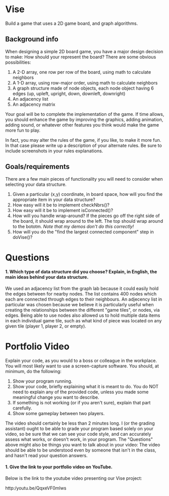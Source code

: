 Vise
================

Build a game that uses a 2D game board, and graph algorithms.

Background info
---------------
When designing a simple 2D board game, you have a major design decision to make: How should your represent the board? There are some obvious possibilities:

1. A 2-D array, one row per row of the board, using math to calculate neighbors
2. A 1-D array, using row-major order, using math to calculate neighbors
3. A graph structure made of node objects, each node object having 6 edges (up, upleft, upright, down, downleft, downright)
4. An adjacency list
5. An adjacency matrix

Your goal will be to complete the implementation of the game. If time allows, you should enhance the game by improving the graphics, adding animation, adding sound, or whatever other features you think would make the game more fun to play.

In fact, you may alter the rules of the game, if you like, to make it more fun. In that case please write up a description of your alternate rules. Be sure to include screenshots in your rules explanations.

Goals/requirements
------------------
There are a few main pieces of functionality you will need to consider when selecting your data structure.

1. Given a particular (x,y) coordinate, in board space, how will you find the appropriate item in your data structure?
2. How easy will it be to implement checkNbrs()?
3. How easy will it be to implement isConnected()?
4. How will you handle wrap-around? If the pieces go off the right side of the board, it should wrap around to the left. The top should wrap around to the bototm. *Note that my demos don't do this correctly!*
5. How will you do the "find the largest connected component" step in doVise()?

Questions
=========

#### 1. Which type of data structure did you choose? Explain, in English, the main ideas behind your data structure.

We used an adjacency list from the graph lab because it could easily hold the edges between for nearby nodes. The list contains 400 nodes which each are connected through edges to their neighbours. An adjecency list in particular was chosen because we believe it is particularly useful when creating the relationships between the different "game tiles", or nodes, via edges. Being able to use nodes also allowed us to hold multiple data items in each individual game tile, such as what kind of piece was located on any given tile (player 1, player 2, or empty).


Portfolio Video
=========

Explain your code, as you would to a boss or colleague in the workplace. You will most likely want to use a screen-capture software. You should, at minimum, do the following:

1. Show your program running.
2. Show your code, briefly explaining what it is meant to do. You do NOT need to explain any of the provided code, unless you made some meaningful change you want to describe.
3. If something is not working (or if you aren't sure), explain that part carefully.
4. Show some gameplay between two players.

The video should certainly be less than 2 minutes long. I (or the grading assistant) ought to be able to grade your program based solely on your video, so be sure that we can see your code style, and can accurately assess what works, or doesn't work, in your program. The "Questions" above might also be things you want to talk about in your video: The video should be able to be understood even by someone that isn't in the class, and hasn't read your question answers.

#### 1. Give the link to your portfolio video on YouTube.

Below is the link to the youtube video presenting our Vise project:

http:/youtu.be/QqxeVF0mlws